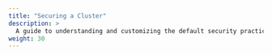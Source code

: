 ```yaml
---
title: "Securing a Cluster"
description: >
  A guide to understanding and customizing the default security practices for Kubernetes clusters.
weight: 30
---
```

